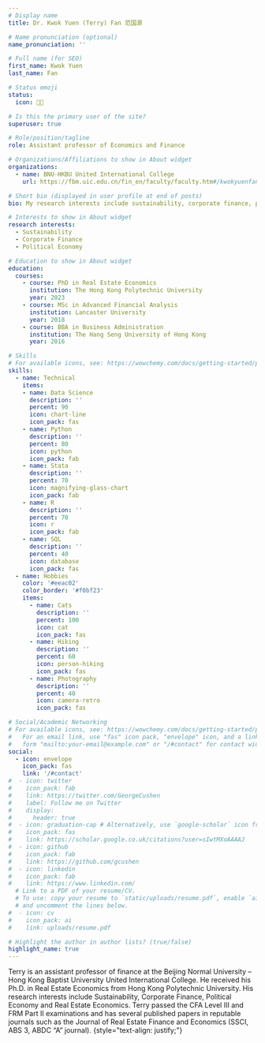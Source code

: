 ```yaml
---
# Display name
title: Dr. Kwok Yuen (Terry) Fan 范国源 

# Name pronunciation (optional)
name_pronunciation: ''

# Full name (for SEO)
first_name: Kwok Yuen
last_name: Fan

# Status emoji
status:
  icon: 🕵🏾

# Is this the primary user of the site?
superuser: true

# Role/position/tagline
role: Assistant professor of Economics and Finance

# Organizations/Affiliations to show in About widget
organizations:
  - name: BNU-HKBU United International College
    url: https://fbm.uic.edu.cn/fin_en/faculty/faculty.htm#/kwokyuenfan/en

# Short bio (displayed in user profile at end of posts)
bio: My research interests include sustainability, corporate finance, political economy.

# Interests to show in About widget
research interests:
  - Sustainability
  - Corporate Finance
  - Political Economy

# Education to show in About widget
education:
  courses:
    - course: PhD in Real Estate Economics
      institution: The Hong Kong Polytechnic University
      year: 2023
    - course: MSc in Advanced Financial Analysis
      institution: Lancaster University
      year: 2018
    - course: BBA in Business Administration
      institution: The Hang Seng University of Hong Kong
      year: 2016

# Skills
# For available icons, see: https://wowchemy.com/docs/getting-started/page-builder/#icons
skills:
  - name: Technical
    items:
    - name: Data Science
      description: ''
      percent: 90
      icon: chart-line
      icon_pack: fas
    - name: Python
      description: ''
      percent: 80
      icon: python
      icon_pack: fab
    - name: Stata
      description: ''
      percent: 70
      icon: magnifying-glass-chart
      icon_pack: fab
    - name: R
      description: ''
      percent: 70
      icon: r
      icon_pack: fab
    - name: SQL
      description: ''
      percent: 40
      icon: database
      icon_pack: fas
  - name: Hobbies
    color: '#eeac02'
    color_border: '#f0bf23'
    items:
      - name: Cats
        description: ''
        percent: 100
        icon: cat
        icon_pack: fas
      - name: Hiking
        description: ''
        percent: 60
        icon: person-hiking
        icon_pack: fas
      - name: Photography
        description: ''
        percent: 40
        icon: camera-retro
        icon_pack: fas

# Social/Academic Networking
# For available icons, see: https://wowchemy.com/docs/getting-started/page-builder/#icons
#   For an email link, use "fas" icon pack, "envelope" icon, and a link in the
#   form "mailto:your-email@example.com" or "/#contact" for contact widget.
social:
  - icon: envelope
    icon_pack: fas
    link: '/#contact'
#  - icon: twitter
#    icon_pack: fab
#    link: https://twitter.com/GeorgeCushen
#    label: Follow me on Twitter
#    display:
#      header: true
#  - icon: graduation-cap # Alternatively, use `google-scholar` icon from `ai` icon pack
#    icon_pack: fas
#    link: https://scholar.google.co.uk/citations?user=sIwtMXoAAAAJ
#  - icon: github
#    icon_pack: fab
#    link: https://github.com/gcushen
#  - icon: linkedin
#    icon_pack: fab
#    link: https://www.linkedin.com/
  # Link to a PDF of your resume/CV.
  # To use: copy your resume to `static/uploads/resume.pdf`, enable `ai` icons in `params.yaml`,
  # and uncomment the lines below.
#  - icon: cv
#    icon_pack: ai
#    link: uploads/resume.pdf

# Highlight the author in author lists? (true/false)
highlight_name: true
---
```


Terry is an assistant professor of finance at the Beijing Normal University – Hong Kong Baptist University United International College. He received his Ph.D. in Real Estate Economics from Hong Kong Polytechnic University. His research interests include Sustainability, Corporate Finance, Political Economy and Real Estate Economics. Terry passed the CFA Level III and FRM Part II examinations and has several published papers in reputable journals such as the Journal of Real Estate Finance and Economics (SSCI, ABS 3, ABDC “A” journal).
{style="text-align: justify;"}

